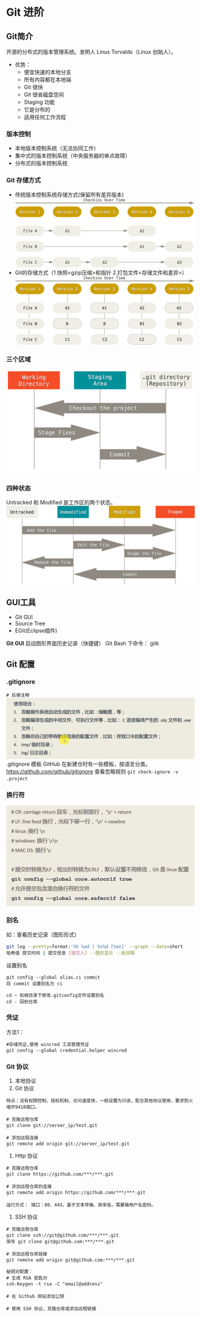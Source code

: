 # Git 进阶  

## Git简介
开源的分布式的版本管理系统。发明人 Linus Torvalds（Linux 创始人）。  
- 优势：
  - 便宜快速的本地分支
  - 所有内容都在本地端
  - Git 很快
  - Git 很省磁盘空间
  - Staging 功能
  - 它是分布的
  - 适用任何工作流程

### 版本控制
- 本地版本控制系统（无法协同工作）  
- 集中式的版本控制系统（中央服务器的单点故障）
- 分布式的版本控制系统

### Git 存储方式
- 传统版本控制系统存储方式(保留所有差异版本) 
![传统存储方式](./images/traditional_storage_mode.png)
- Git的存储方式（1.快照<gzip压缩>和指针 2.打包文件<存储文件和差异>）
![Git的存储方式](./images/git_storage_mode.png)  

### 三个区域
![](./images/three_part.png)
### 四种状态
Untracked 和 Modified 是工作区的两个状态。
![](./images/four_status.png)

## GUI工具  
- Git GUI
- Source Tree
- EGit(Eclipse插件)


**Git GUI**
启动图形界面历史记录（快捷键）
Git Bash 下命令： gitk

## Git 配置
### .gitignore
`# 后接注释`
![](./images/gitignore_use.png)
.gitignore 模板
GitHub 在新建仓时有一些模板，按语言分类。
<https://github.com/github/gitignore>
查看忽略规则 `git check-ignore -v .project`

### 换行符
![](./images/linefeed.png)

### 别名  
如：查看历史记录（图形形式）
```Bash
git log --pretty=format:'%h %ad | %s%d [%an]' --graph --date=short
哈希值 提交时间 | 提交信息 [提交人] --图形显示 --短日期
```
设置别名
```
git config --global alias.ci commit
将 commit 设置别名为 ci
```
```
cd ~ 到根目录下修改.gitconfig文件设置别名
cd - 回到仓库
```
### 凭证

方法1：
```
#存储凭证,使用 wincred 工具管理凭证
git config --global credential.helper wincred
```

### Git 协议
1. 本地协议  
1. Git 协议 
```
特点：没有权限控制，授权机制、访问速度快，一般设置为只读，配合其他协议使用，要求防火墙开9418端口。

# 克隆远程仓库
git clone git://server_ip/test.git

# 添加远程连接
git remote add origin git://server_ip/test.git
``` 
1. Http 协议  
```
# 克隆远程仓库
git clone https://github.com/***/***.git

# 添加远程仓库的连接
git remote add origin https://github.com/***/***.git

运行方式： 端口：80、443，基于文本传输、效率低，需要输用户名密码。
```
1. SSH 协议
```
# 克隆远程仓库
git clone ssh://git@github.com/***/***.git
简写 git clone git@github.com:***/***.git

# 添加远程仓库链接
git remote add origin git@github.com:***/***.git
```
```
秘钥对配置：
# 生成 RSA 密匙对
ssh-Keygen -t rsa -C "email@address"

# 在 Github 网站添加公钥

# 使用 SSH 协议，克隆仓库或添加远程链接 

```
